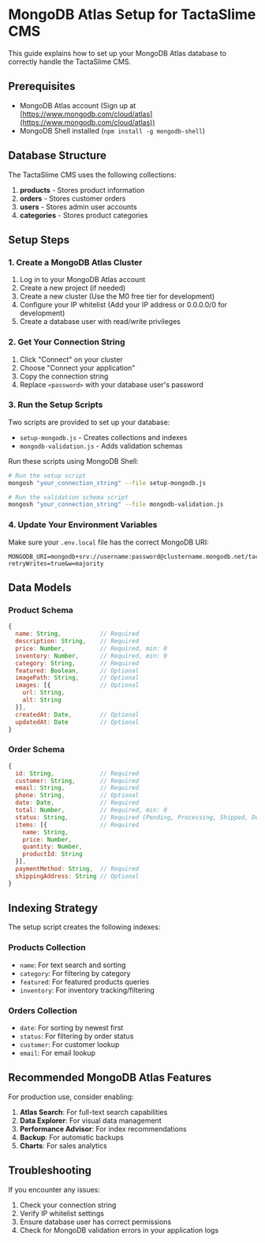 # MongoDB Atlas Setup for TactaSlime CMS

This guide explains how to set up your MongoDB Atlas database to correctly handle the TactaSlime CMS.

## Prerequisites

- MongoDB Atlas account (Sign up at [https://www.mongodb.com/cloud/atlas](https://www.mongodb.com/cloud/atlas))
- MongoDB Shell installed (`npm install -g mongodb-shell`)

## Database Structure

The TactaSlime CMS uses the following collections:

1. **products** - Stores product information
2. **orders** - Stores customer orders
3. **users** - Stores admin user accounts
4. **categories** - Stores product categories

## Setup Steps

### 1. Create a MongoDB Atlas Cluster

1. Log in to your MongoDB Atlas account
2. Create a new project (if needed)
3. Create a new cluster (Use the M0 free tier for development)
4. Configure your IP whitelist (Add your IP address or 0.0.0.0/0 for development)
5. Create a database user with read/write privileges

### 2. Get Your Connection String

1. Click "Connect" on your cluster
2. Choose "Connect your application"
3. Copy the connection string
4. Replace `<password>` with your database user's password

### 3. Run the Setup Scripts

Two scripts are provided to set up your database:

- `setup-mongodb.js` - Creates collections and indexes
- `mongodb-validation.js` - Adds validation schemas

Run these scripts using MongoDB Shell:

```bash
# Run the setup script
mongosh "your_connection_string" --file setup-mongodb.js

# Run the validation schema script
mongosh "your_connection_string" --file mongodb-validation.js
```

### 4. Update Your Environment Variables

Make sure your `.env.local` file has the correct MongoDB URI:

```
MONGODB_URI=mongodb+srv://username:password@clustername.mongodb.net/tactaSlime?retryWrites=true&w=majority
```

## Data Models

### Product Schema

```javascript
{
  name: String,           // Required
  description: String,    // Required
  price: Number,          // Required, min: 0
  inventory: Number,      // Required, min: 0
  category: String,       // Required
  featured: Boolean,      // Optional
  imagePath: String,      // Optional
  images: [{              // Optional
    url: String,
    alt: String
  }],
  createdAt: Date,        // Optional
  updatedAt: Date         // Optional
}
```

### Order Schema

```javascript
{
  id: String,             // Required
  customer: String,       // Required
  email: String,          // Required
  phone: String,          // Optional
  date: Date,             // Required
  total: Number,          // Required, min: 0
  status: String,         // Required (Pending, Processing, Shipped, Delivered, Canceled)
  items: [{               // Required
    name: String,
    price: Number,
    quantity: Number,
    productId: String
  }],
  paymentMethod: String,  // Required
  shippingAddress: String // Optional
}
```

## Indexing Strategy

The setup script creates the following indexes:

### Products Collection
- `name`: For text search and sorting
- `category`: For filtering by category
- `featured`: For featured products queries
- `inventory`: For inventory tracking/filtering

### Orders Collection
- `date`: For sorting by newest first
- `status`: For filtering by order status
- `customer`: For customer lookup
- `email`: For email lookup

## Recommended MongoDB Atlas Features

For production use, consider enabling:

1. **Atlas Search**: For full-text search capabilities
2. **Data Explorer**: For visual data management
3. **Performance Advisor**: For index recommendations
4. **Backup**: For automatic backups
5. **Charts**: For sales analytics

## Troubleshooting

If you encounter any issues:

1. Check your connection string
2. Verify IP whitelist settings
3. Ensure database user has correct permissions
4. Check for MongoDB validation errors in your application logs 